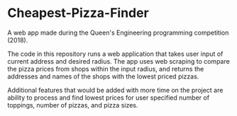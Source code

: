 # Cheapest-Pizza-Finder

A web app made during the Queen's Engineering programming competition (2018).

The code in this repository runs a web application that takes user input of current address and desired radius. The app uses web scraping to compare the pizza prices from shops within the input radius, and returns the addresses and names of the shops with the lowest priced pizzas.

Additional features that would be added with more time on the project are ability to process and find lowest prices for user specified number of toppings, number of pizzas, and pizza sizes.

